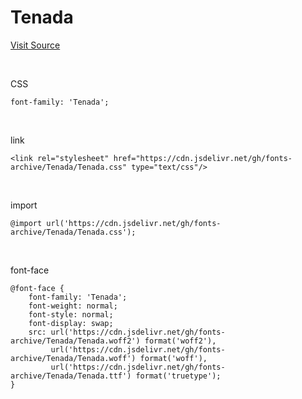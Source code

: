# Tenada

[Visit Source](https://blog.naver.com/tenada/222849825644)

&nbsp;

CSS

```
font-family: 'Tenada';
```

&nbsp;

link

```
<link rel="stylesheet" href="https://cdn.jsdelivr.net/gh/fonts-archive/Tenada/Tenada.css" type="text/css"/>
```

&nbsp;

import

```
@import url('https://cdn.jsdelivr.net/gh/fonts-archive/Tenada/Tenada.css');
```

&nbsp;

font-face

```
@font-face {
    font-family: 'Tenada';
    font-weight: normal;
    font-style: normal;
    font-display: swap;
    src: url('https://cdn.jsdelivr.net/gh/fonts-archive/Tenada/Tenada.woff2') format('woff2'),
         url('https://cdn.jsdelivr.net/gh/fonts-archive/Tenada/Tenada.woff') format('woff'),
         url('https://cdn.jsdelivr.net/gh/fonts-archive/Tenada/Tenada.ttf') format('truetype');
}
```
